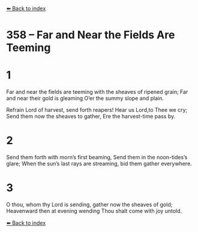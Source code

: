 [⬅️ Back to index](../README.md)

# 358 – Far and Near the Fields Are Teeming


# 1
Far and near the fields are teeming
with the sheaves of ripened grain;
Far and near their gold is gleaming
O’er the summy slope and plain.

Refrain
Lord of harvest, send forth reapers!
Hear us Lord,to Thee we cry;
Send them now the sheaves to gather,
Ere the harvest-time pass by.

# 2
Send them forth with morn’s first beaming,
Send them in the noon-tides’s glare;
When the sun’s last rays are streaming,
bid them gather everywhere.

# 3
O thou, whom thy Lord is sending,
gather now the sheaves of gold;
Heavenward then at evening wending
Thou shalt come with joy untold.

[⬅️ Back to index](../README.md)
